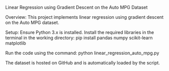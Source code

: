 Linear Regression using Gradient Descent on the Auto MPG Dataset

Overview: This project implements linear regression using gradient descent on the Auto MPG dataset.

Setup: Ensure Python 3.x is installed. Install the required libraries in the terminal in the working directory:
pip install pandas numpy scikit-learn matplotlib

Run the code using the command: python linear_regression_auto_mpg.py 

The dataset is hosted on GitHub and is automatically loaded by the script.
